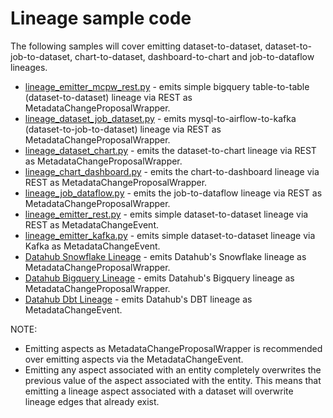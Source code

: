 # Lineage sample code

The following samples will cover emitting dataset-to-dataset, dataset-to-job-to-dataset, chart-to-dataset, dashboard-to-chart and job-to-dataflow lineages.
- [lineage_emitter_mcpw_rest.py](../../metadata-ingestion/examples/library/lineage_emitter_mcpw_rest.py) - emits simple bigquery table-to-table (dataset-to-dataset) lineage via REST as MetadataChangeProposalWrapper.
- [lineage_dataset_job_dataset.py](../../metadata-ingestion/examples/library/lineage_dataset_job_dataset.py) - emits mysql-to-airflow-to-kafka (dataset-to-job-to-dataset) lineage via REST as MetadataChangeProposalWrapper.
- [lineage_dataset_chart.py](../../metadata-ingestion/examples/library/lineage_dataset_chart.py) - emits the dataset-to-chart lineage via REST as MetadataChangeProposalWrapper.
- [lineage_chart_dashboard.py](../../metadata-ingestion/examples/library/lineage_chart_dashboard.py) - emits the chart-to-dashboard lineage via REST as MetadataChangeProposalWrapper.
- [lineage_job_dataflow.py](../../metadata-ingestion/examples/library/lineage_job_dataflow.py) - emits the job-to-dataflow lineage via REST as MetadataChangeProposalWrapper.
- [lineage_emitter_rest.py](../../metadata-ingestion/examples/library/lineage_emitter_rest.py) - emits simple dataset-to-dataset lineage via REST as MetadataChangeEvent.
- [lineage_emitter_kafka.py](../../metadata-ingestion/examples/library/lineage_emitter_kafka.py) - emits simple dataset-to-dataset lineage via Kafka as MetadataChangeEvent.
- [Datahub Snowflake Lineage](https://github.com/linkedin/datahub/blob/master/metadata-ingestion/src/datahub/ingestion/source/sql/snowflake.py#L249) - emits Datahub's Snowflake lineage as MetadataChangeProposalWrapper.
- [Datahub Bigquery Lineage](https://github.com/linkedin/datahub/blob/a1bf95307b040074c8d65ebb86b5eb177fdcd591/metadata-ingestion/src/datahub/ingestion/source/sql/bigquery.py#L229) - emits Datahub's Bigquery lineage as MetadataChangeProposalWrapper.
- [Datahub Dbt Lineage](https://github.com/linkedin/datahub/blob/a9754ebe83b6b73bc2bfbf49d9ebf5dbd2ca5a8f/metadata-ingestion/src/datahub/ingestion/source/dbt.py#L625,L630) - emits Datahub's DBT lineage as MetadataChangeEvent.

NOTE:
- Emitting aspects as MetadataChangeProposalWrapper is recommended over emitting aspects via the
MetadataChangeEvent.
- Emitting any aspect associated with an entity completely overwrites the previous
value of the aspect associated with the entity. This means that emitting a lineage aspect associated with a dataset will overwrite lineage edges that already exist.